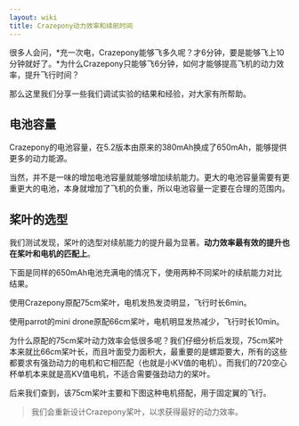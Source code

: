 ```yaml
---
layout: wiki
title: Crazepony动力效率和续航时间
---
```


很多人会问，*充一次电，Crazepony能够飞多久呢？才6分钟，要是能够飞上10分钟就好了。*为什么Crazepony只能够飞6分钟，如何才能够提高飞机的动力效率，提升飞行时间？

那么这里我们分享一些我们调试实验的结果和经验，对大家有所帮助。

## 电池容量

Crazepony的电池容量，在5.2版本由原来的380mAh换成了650mAh，能够提供更多的动力能源。

当然，并不是一味的增加电池容量就能够增加续航能力。更大的电池容量需要有更重更大的电池，本身就增加了飞机的负重，所以电池容量一定要在合理的范围内。

## 桨叶的选型

我们测试发现，桨叶的选型对续航能力的提升最为显著。**动力效率最有效的提升也在桨叶和电机的匹配上**。

下面是同样的650mAh电池充满电的情况下，使用两种不同桨叶的续航能力对比结果。

使用Crazepony原配75cm桨叶，电机发热发烫明显，飞行时长6min。

使用parrot的mini drone原配66cm桨叶，电机明显发热减少，飞行时长10min。

为什么原配的75cm桨叶动力效率会低很多呢？我们仔细分析后发现，75cm桨叶本来就比66cm桨叶长，而且叶面受力面积大，最重要的是螺距要大，所有的这些都要求有强劲动力的电机和它相匹配（也就是小KV值的电机）。而我们的720空心杯单机本来就是高KV值电机，不适合需要强劲动力的桨叶。

后来我们查到，该75cm桨叶主要和下图这种电机搭配，用于固定翼的飞行。

> 我们会重新设计Crazepony桨叶，以求获得最好的动力效率。
